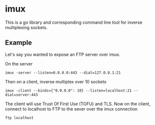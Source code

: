 # imux

This is a go library and corresponding command line tool for inverse multiplexing sockets.

## Example

Let's say you wanted to expose an FTP server over imux.

On the server

```
imux -server --listen=0.0.0.0:443 --dial=127.0.0.1:21
```

Then on a client, inverse multiplex over 10 sockets

```
imux -client --binds={"0.0.0.0": 10} --listen=localhost:21 --dial=server:443
```

The client will use Trust Of First Use (TOFU) and TLS.  Now on the client, connect to localhost to FTP to the sever over the imux connection

```
ftp localhost
```
